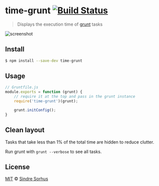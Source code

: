# time-grunt [![Build Status](https://travis-ci.org/sindresorhus/time-grunt.svg?branch=master)](https://travis-ci.org/sindresorhus/time-grunt)

> Displays the execution time of [grunt](http://gruntjs.com) tasks

![screenshot](screenshot.png)


## Install

```bash
$ npm install --save-dev time-grunt
```


## Usage

```js
// Gruntfile.js
module.exports = function (grunt) {
	// require it at the top and pass in the grunt instance
	require('time-grunt')(grunt);

	grunt.initConfig();
}
```


## Clean layout

Tasks that take less than 1% of the total time are hidden to reduce clutter.

Run grunt with `grunt --verbose` to see all tasks.


## License

[MIT](http://opensource.org/licenses/MIT) © [Sindre Sorhus](http://sindresorhus.com)
